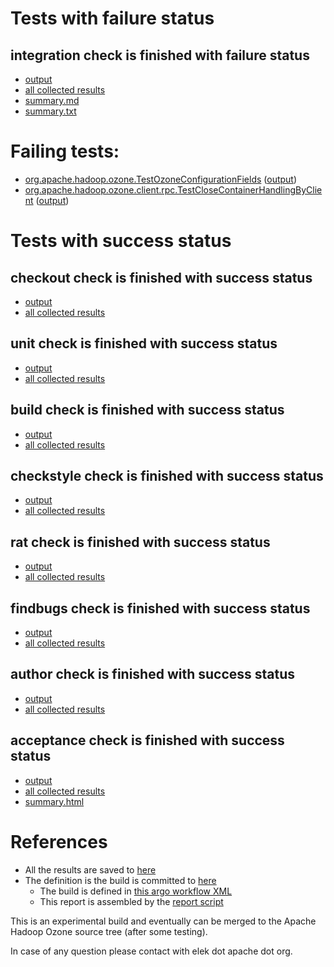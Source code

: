 # Tests with failure status

## integration check is finished with failure status

   * [output](https://raw.githubusercontent.com/elek/ozone-ci/master/pr/pr-hdds-1783-trunk-vh5xf/integration/output.log)
   * [all collected results](https://github.com/elek/ozone-ci/tree/master/pr/pr-hdds-1783-trunk-vh5xf/integration)
   * [summary.md](https://github.com/elek/ozone-ci/tree/master/pr/pr-hdds-1783-trunk-vh5xf/integration/summary.md)
   * [summary.txt](https://github.com/elek/ozone-ci/tree/master/pr/pr-hdds-1783-trunk-vh5xf/integration/summary.txt)

# Failing tests: 

 * [org.apache.hadoop.ozone.TestOzoneConfigurationFields](hadoop-ozone/integration-test/org.apache.hadoop.ozone.TestOzoneConfigurationFields.txt) ([output](hadoop-ozone/integration-test/org.apache.hadoop.ozone.TestOzoneConfigurationFields-output.txt/))
 * [org.apache.hadoop.ozone.client.rpc.TestCloseContainerHandlingByClient](hadoop-ozone/integration-test/org.apache.hadoop.ozone.client.rpc.TestCloseContainerHandlingByClient.txt) ([output](hadoop-ozone/integration-test/org.apache.hadoop.ozone.client.rpc.TestCloseContainerHandlingByClient-output.txt/))


# Tests with success status

## checkout check is finished with success status

   * [output](https://raw.githubusercontent.com/elek/ozone-ci/master/pr/pr-hdds-1783-trunk-vh5xf/checkout/output.log)
   * [all collected results](https://github.com/elek/ozone-ci/tree/master/pr/pr-hdds-1783-trunk-vh5xf/checkout)


## unit check is finished with success status

   * [output](https://raw.githubusercontent.com/elek/ozone-ci/master/pr/pr-hdds-1783-trunk-vh5xf/unit/output.log)
   * [all collected results](https://github.com/elek/ozone-ci/tree/master/pr/pr-hdds-1783-trunk-vh5xf/unit)


## build check is finished with success status

   * [output](https://raw.githubusercontent.com/elek/ozone-ci/master/pr/pr-hdds-1783-trunk-vh5xf/build/output.log)
   * [all collected results](https://github.com/elek/ozone-ci/tree/master/pr/pr-hdds-1783-trunk-vh5xf/build)


## checkstyle check is finished with success status

   * [output](https://raw.githubusercontent.com/elek/ozone-ci/master/pr/pr-hdds-1783-trunk-vh5xf/checkstyle/output.log)
   * [all collected results](https://github.com/elek/ozone-ci/tree/master/pr/pr-hdds-1783-trunk-vh5xf/checkstyle)


## rat check is finished with success status

   * [output](https://raw.githubusercontent.com/elek/ozone-ci/master/pr/pr-hdds-1783-trunk-vh5xf/rat/output.log)
   * [all collected results](https://github.com/elek/ozone-ci/tree/master/pr/pr-hdds-1783-trunk-vh5xf/rat)


## findbugs check is finished with success status

   * [output](https://raw.githubusercontent.com/elek/ozone-ci/master/pr/pr-hdds-1783-trunk-vh5xf/findbugs/output.log)
   * [all collected results](https://github.com/elek/ozone-ci/tree/master/pr/pr-hdds-1783-trunk-vh5xf/findbugs)


## author check is finished with success status

   * [output](https://raw.githubusercontent.com/elek/ozone-ci/master/pr/pr-hdds-1783-trunk-vh5xf/author/output.log)
   * [all collected results](https://github.com/elek/ozone-ci/tree/master/pr/pr-hdds-1783-trunk-vh5xf/author)


## acceptance check is finished with success status

   * [output](https://raw.githubusercontent.com/elek/ozone-ci/master/pr/pr-hdds-1783-trunk-vh5xf/acceptance/output.log)
   * [all collected results](https://github.com/elek/ozone-ci/tree/master/pr/pr-hdds-1783-trunk-vh5xf/acceptance)
   * [summary.html](https://elek.github.io/ozone-ci/pr/pr-hdds-1783-trunk-vh5xf/acceptance/summary.html)




# References

 * All the results are saved to [here](https://github.com/elek/ozone-ci/tree/master/pr/pr-hdds-1783-trunk-vh5xf/)
 * The definition is the build is committed to [here](https://github.com/elek/argo-ozone)
    * The build is defined in [this argo workflow XML](https://github.com/elek/argo-ozone/blob/master/ozone-build.yaml)
    * This report is assembled by the [report script](https://github.com/elek/argo-ozone/blob/master/scripts/report.sh)

This is an experimental build and eventually can be merged to the Apache Hadoop Ozone source tree (after some testing).

In case of any question please contact with elek dot apache dot org.

